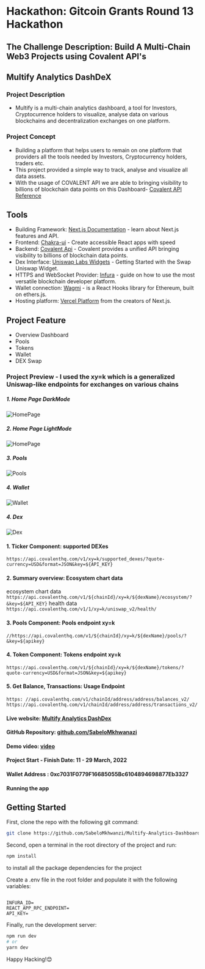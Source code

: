 # Hackathon: Gitcoin Grants Round 13 Hackathon
## The Challenge Description: Build A Multi-Chain Web3 Projects using Covalent API's 
<!-- [HERE](https://gitcoin.co/issue/covalenthq/covalent-gitcoin-bounties/19/100028550) -->
 
## Multify Analytics DashDeX

### Project Description
* Multify is a multi-chain analytics dashboard, a tool for Investors, Cryptocurrence holders to visualize, analyse data on various blockchains and decentralization exchanges on one platform.

### Project Concept
* Building a platform that helps users to remain on one platform that providers all the tools needed by Investors, Cryptocurrency holders, traders etc.
* This project provided a simple way to track, analyse and visualize all data assets.
* With the usage of COVALENT API we are able to bringing visibility to billions of blockchain data points on this Dashboard- [Covalent API Reference](https://chakra-ui.com/) 

## Tools
* Building Framework: [Next.js Documentation](https://nextjs.org/docs) - learn about Next.js features and API.
* Frontend: [Chakra-ui](https://chakra-ui.com/) - Create accessible React apps with speed
* Backend: [Covalent Api](https://www.covalenthq.com/) - Covalent provides a unified API bringing visibility to billions of blockchain data points.
* Dex Interface: [Uniswap Labs Widgets](https://docs.uniswap.org/sdk/widgets/swap-widget) - Getting Started with the Swap Uniswap Widget.
* HTTPS and WebSocket Provider: [Infura](https://docs.infura.io/infura/networks/ethereum) - guide on how to use the most versatile blockchain developer platform.
* Wallet connection: [Wagmi](https://wagmi-xyz.vercel.app/) - is a React Hooks library for Ethereum, built on ethers.js.
* Hosting platform: [Vercel Platform](https://vercel.com/new?utm_medium=default-template&filter=next.js&utm_source=create-next-app&utm_campaign=create-next-app-readme) from the creators of Next.js.

## Project Feature 
* Overview Dashboard
* Pools
* Tokens
* Wallet
* DEX Swap 

### Project Preview - I used the xy=k  which is a generalized Uniswap-like endpoints for exchanges on various chains 

##### 1. Home Page DarkMode
![HomePage](https://github.com/SabeloMkhwanzi/Multify-Analytics-Dashboard/blob/main/public/Multify-homepage-GR13-Hackathon1.jpg)

##### 2. Home Page LightMode
![HomePage](https://github.com/SabeloMkhwanzi/Multify-Analytics-Dashboard/blob/main/public/Multify-homepage-GR13-Hackathon2.jpg)

##### 3. Pools 
![Pools](https://github.com/SabeloMkhwanzi/Multify-Analytics-Dashboard/blob/main/public/Multify-pools-GR13-Hackathon5.jpg)

##### 4. Wallet 
![Wallet](https://github.com/SabeloMkhwanzi/Multify-Analytics-Dashboard/blob/main/public/Multify-wallet-GR13-Hackathon3.jpg)

##### 4. Dex 
![Dex](https://github.com/SabeloMkhwanzi/Multify-Analytics-Dashboard/blob/main/public/Multify-dex-GR13-Hackathon4.jpg)

#### 1. Ticker Component:  supported DEXes 
```https://api.covalenthq.com/v1/xy=k/supported_dexes/?quote-currency=USD&format=JSON&key=${API_KEY}```

#### 2. Summary overview: Ecosystem chart data
ecosystem chart data
```https://api.covalenthq.com/v1/${chainId}/xy=k/${dexName}/ecosystem/?&key=${API_KEY}```
health data
```https://api.covalenthq.com/v1/1/xy=k/uniswap_v2/health/```

#### 3. Pools Component: Pools endpoint xy=k 

```//https://api.covalenthq.com/v1/${chainId}/xy=k/${dexName}/pools/?&key=${apikey}```

#### 4. Token Component: Tokens endpoint xy=k
```https://api.covalenthq.com/v1/${chainId}/xy=k/${dexName}/tokens/?quote-currency=USD&format=JSON&key=${apikey}```

#### 5. Get Balance, Transactions: Usage Endpoint
```https: //api.covalenthq.com/v1/chainId/address/address/balances_v2/ https://api.covalenthq.com/v1/chainId/address/address/transactions_v2/```

#### Live website: [Multify Analytics DashDex](https://multify.vercel.app/)

#### GitHub Repository: [github.com/SabeloMkhwanazi](https://github.com/SabeloMkhwanzi/Multify-Analytics-Dashboard)

#### Demo video: [video](https://youtu.be/FAbeKKlyvFY)

#### Project Start - Finish Date: 11 - 29 March, 2022

#### Wallet Address : 0xc7031F0779F16685055Bc6104894698877Eb3327

#### Running the app

## Getting Started

First, clone the repo with the following git command:

```bash
git clone https://github.com/SabeloMkhwanzi/Multify-Analytics-Dashboard
```

Second, open a terminal in the root directory of the project and run:

```bash
npm install
```

to install all the package dependencies for the project


Create a .env file in the root folder and populate it with the following variables:

```

INFURA_ID=
REACT_APP_RPC_ENDPOINT=
API_KEY=

```
Finally, run the development server:

```bash
npm run dev
# or
yarn dev
```
Happy Hacking!😊

